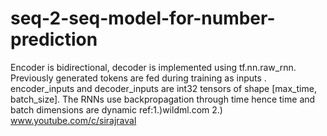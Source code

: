 # seq-2-seq-model-for-number-prediction

Encoder is bidirectional, decoder is implemented using tf.nn.raw_rnn. Previously generated tokens are fed during training as inputs . encoder_inputs and decoder_inputs are int32 tensors of shape [max_time, batch_size]. The RNNs use backpropagation through time hence time and batch dimensions are dynamic
ref:1.)wildml.com 2.) www.youtube.com/c/sirajraval

